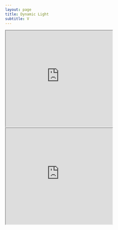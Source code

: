 ```yaml
---
layout: page
title: Dynamic Light
subtitle: V
---
```


<div style="float:left;width:auto;margin-right:64px;"> 
  <iframe src="https://www.youtube.com/embed/BhNg6djiNUo?autoplay=1&loop=1&start=22"
          width="350" height="315" allow="autoplay; encrypted-media" allowfullscreen>
  </iframe>
</div>

<div style="float:left;width:auto;"> 
  <iframe src="https://www.youtube.com/embed/9eUf1SX7Jcc?autoplay=1&loop=1&start=22"
          width="350" height="315" allow="autoplay; encrypted-media" allowfullscreen>
  </iframe>
</div> <div style="clear:both;height:1em;"></div>

<br> 



<!--
autoplay=1&
<div style="position:relative;height:0;padding-bottom:10%">
  <iframe src="https://www.youtube.com/embed/BhNg6djiNUo?autoplay=1&loop=1"
    width="420" height="315" frameborder="0" allow="autoplay; encrypted-media" allowfullscreen>
  </iframe>
</div>
-->
